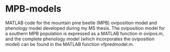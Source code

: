 # MPB-models
MATLAB code for the mountain pine beetle (MPB) oviposition model and phenology model developed during my MS thesis. The oviposition model for a southern MPB population is expressed as a MATLAB function in ovipos.m, and the complete phenology model (which incorporates the oviposition model) can be found in the MATLAB function vfpredmodel.m.
